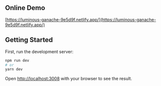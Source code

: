 ## Online Demo
[https://luminous-ganache-9e5d9f.netlify.app/](https://luminous-ganache-9e5d9f.netlify.app/)
## Getting Started

First, run the development server:

```bash
npm run dev
# or
yarn dev
```

Open [http://localhost:3008](http://localhost:3008) with your browser to see the result.